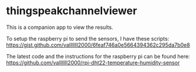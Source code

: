 # thingspeakchannelviewer

This is a companion app to view the results.

To setup the raspberry pi to send the sensors, I have these scripts:
https://gist.github.com/valllllll2000/6feaf746a0e5664394362c295da7b0e8

The latest code and the instructions for the raspberry pi can be found here:
https://github.com/valllllll2000/rpi-dht22-temperature-humidity-sensor


